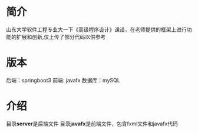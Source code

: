 # 简介
山东大学软件工程专业大一下《高级程序设计》课设，在老师提供的框架上进行功能的扩展和创新,仅上传了部分代码以供参考

# 版本
后端：springboot3
前端: javafx
数据库：mySQL

# 介绍
目录**server**是后端文件
目录**javafx**是前端文件，包含fxml文件和javafx代码

